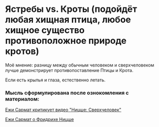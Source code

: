 # Ястребы vs. Кроты (подойдёт любая хищная птица, любое хищное существо противоположное природе кротов)

Моё мнение: разницу между обычным человеком и сверхчеловеком лучше демонстрирует противопоставление Птицы и Крота.

Если есть крылья и глаза, естественно летать. 

### Мысль сформулирована после ознокомления с материалом:
[
Ежи Сармат критикует видео "Ницше: Сверхчеловек"](https://www.youtube.com/watch?v=SPU0KnU1uqg&ab_channel=%D0%9C%D0%B0%D1%80%D0%B3%D0%B8%D0%BD%D0%B0%D0%BB%D1%8C%D0%BD%D1%8B%D0%B5%D0%A5%D0%B0%D0%B9%D0%BB%D0%B0%D0%B9%D1%82%D1%8B)

[Ежи Сармат о Фридрихе Ницше
](https://www.youtube.com/watch?v=EcqXaKaOdcc&ab_channel=%D0%9C%D0%B0%D1%80%D0%B3%D0%B8%D0%BD%D0%B0%D0%BB%D1%8C%D0%BD%D0%B0%D1%8F%D1%84%D0%B8%D0%BB%D0%BE%D1%81%D0%BE%D1%84%D0%B8%D1%8F)

